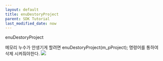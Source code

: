 ```yaml
---
layout: default
title: enuDestoryProject
parent: SDK Tutorial
last_modified_date: now
---
```


enuDestoryProject

메모리 누수가 안생기게 할려면 enuDestoryProject(m_pProject); 명령어를 통하여 삭제 시켜줘야한다.
![](/sdk/enuDestroyProject.png)